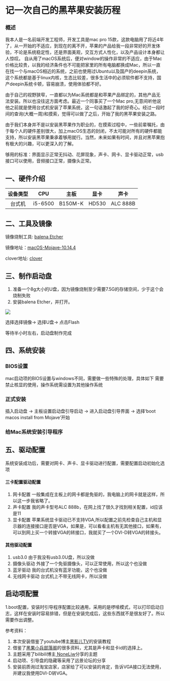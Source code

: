# 记一次自己的黑苹果安装历程
### 概述
  我本人是一名前端开发工程师，开发工具是mac pro 15款，这款电脑用了将近4年了，从一开始的不适应，到现在的离不开，苹果的产品给我一段非常好的开发体验，不论是系统稳定性，还是界面美观，交互方式人性化，以及产品设计本身都让人惊叹。
  自从用了macOS系统后，便对window的操作非常的不适应，由于Mac价格比较贵，以我的经济条件也不可能把家里的所有电脑都换成Mac，所以一直在找一个与macOS相近的系统，之前也使用过Ubuntu以及国产的deepin系统，这个系统都是基于linux内核，生态比较差，很多生活中的必须软件都不支持，国产deepin系统卡顿，容易崩溃，使用体验都不好。

  由于自己的视野狭窄，一直都以为Mac系统都是和苹果产品绑定的，其他产品无法安装。所以也没往这方面考虑。最近一个同事买了一个Mac pro,无意间听他说他之前就是使用台式机安装了苹果系统，这一句话激起了我的好奇心。经过一段时间的查询(大概一周)和摸索，觉得可以做了之后，开始了我的黑苹果安装之路。

  由于我们本身并不是以安装黑苹果作为职业的，在摸索过程中，一些前辈嘱托，由于每个人的硬件差别很大，加上macOS生态的封闭，不太可能对所有的硬件都能支持，所以安装黑苹果秉承着够用就行。当然，未来如果有时间，并且对黑苹果抱有极大的兴趣，可以更深入的了解。

  够用的标准：界面显示正常无抖动、花屏现象，声卡、网卡、显卡驱动正常，usb接口可以使用，音频接口正常，摄像头正常。

## 一、硬件介绍

|设备类型 | CPU | 主板 | 显卡 | 声卡 |
| :----: | :----: | :----: | :----: | :----: |
| 台式机 | i5-6500 | B150M-K | HD530 | ALC 888B |


## 二、工具及镜像
镜像烧制工具: [balena Etcher](https://www.balena.io/etcher/)

镜像地址：[macOS-Mojave-10.14.4](https://blog.daliansky.net/macOS-Mojave-10.14.4-18E226-official-version-with-Clover-4903-original-image.html)

clover地址: [clover](https://mackie100projects.altervista.org/download-clover-configurator/)

## 三、制作启动盘

1. 准备一个8g大小的U盘，因为镜像烧制至少需要7.5G的存储空间，少于这个会烧制失败
2. 安装balena Etcher，并打开。

![](https://ws2.sinaimg.cn/large/006tNc79ly1g2v1mdccs2j318g0qot8z.jpg)

选择选择镜像-> 选择U盘-> 点击Flash

等待半小时左右，启动盘制作完成


## 四、系统安装

### BIOS设置

mac启动项的BIOS设置与windows不同，需要做一些特殊的处理，具体如下
需要禁止核显的使用，操作系统需设置为其他操作系统


### 正式安装

插入启动盘 -> 主板设置启动盘引导启动 -> 进入启动盘引导界面 -> 选择‘boot macos install from Mojave’开始

### 给Mac系统安装引导程序

## 五、驱动配置
系统安装成功后，需要对网卡、声卡、显卡驱动进行配置，需要配置启动初始化选项

#### 三卡配置驱动配置
1. 网卡配置 一般集成在主板上的网卡都是免驱的，我电脑上的网卡就是这样，所以这一步我省略了。
2. 声卡配置 我的声卡型号ALC 888b，在网上找了很久才找到相关配置，id应该是11
3. 显卡配置 苹果系统显卡驱动已不支持VGA,所以配置之前先检查自己主机和显示器的连接接口是否是VGA，如果是，可以看看主机有无其他接口，如果有，可以到网上买一个转接VGA的转接口，我就买了一个DVI-D转VGA的转接头。

#### 其他驱动配置
1. usb3.0 由于我没有usb3.0U盘，所以没做
2. 摄像头驱动 外接了一个免驱摄像头，可以正常使用，所以这个也没做
3. 蓝牙驱动 我的台式机没有蓝牙功能，这个也没做
4. 无线网卡驱动 台式机上不带无线网卡，所以没做


## 启动项配置
  1.boot配置，安装时引导程序配置比较通用，采用的是啰嗦模式，可以打印启动日志，这样在安装时容易排错，但是在安装完成后，这些东西就不是很友好了。所以需要作出调整。

参考资料：
1. 本次安装借鉴了youtube博主[黑影儿TV](https://www.youtube.com/channel/UCBvcXPwXIRhKuTxe-6sVT8A/playlists)的安装教程
2. 借鉴了[黑果小兵部落阁](https://blog.daliansky.net/)的很多资料，尤其是声卡和显卡id的选择上。
3. 主题采用了bilibili博主[
NoneLjw](https://www.bilibili.com/video/av32933350/?redirectFrom=h5)分享的主题
4. 启动项、引导盘的隐藏等采用了远景论坛的分享
5. 安装前质询过淘宝店家，店家给了可以安装的肯定，告诉VGA接口无法使用，并建议我使用DVI-D转VGA。


